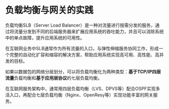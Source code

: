 # 负载均衡与网关的实践

负载均衡SLB（Server Load Balancer）是一种对流量进行按需分发的服务，通过将流量分发到不同的后端服务器来扩展应用系统的吞吐能力，并且可以消除系统中的单点故障，提升应用系统的可用性。

在互联网业务中SLB通常作为所有流量的入口，与弹性伸缩服务协同工作，形成一个完整的自动化扩容和缩容的解决方案，帮助应用系统实现高可用、高性能、高并发的目标。

如果以数据包的网络分层划分，可以将负载均衡化为两种类型：**基于TCP/IP四层流量**负载均衡和**基于应用层协议**的七层负载均衡。

在互联网服务架构中，通常用四层负载均衡（LVS、DPVS等）配合OSPF实现多活入口，再配合七层负载均衡（Nginx、OpenResy等）实现功能丰富的网关服务。

